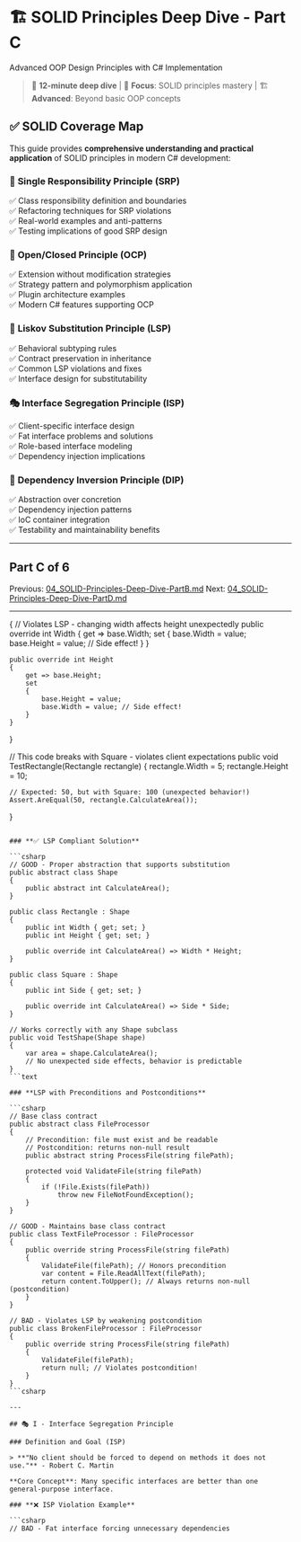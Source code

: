# 🏗️ SOLID Principles Deep Dive - Part C

Advanced OOP Design Principles with C# Implementation

> 📖 **12-minute deep dive** | 🎯 **Focus**: SOLID principles mastery | 🏗️ **Advanced**: Beyond basic OOP concepts

## ✅ **SOLID Coverage Map**

This guide provides **comprehensive understanding and practical application** of SOLID principles in modern C# development:

### 🎯 **Single Responsibility Principle (SRP)**

✅ Class responsibility definition and boundaries  
✅ Refactoring techniques for SRP violations  
✅ Real-world examples and anti-patterns  
✅ Testing implications of good SRP design

### 🔐 **Open/Closed Principle (OCP)**

✅ Extension without modification strategies  
✅ Strategy pattern and polymorphism application  
✅ Plugin architecture examples  
✅ Modern C# features supporting OCP

### 🔄 **Liskov Substitution Principle (LSP)**

✅ Behavioral subtyping rules  
✅ Contract preservation in inheritance  
✅ Common LSP violations and fixes  
✅ Interface design for substitutability

### 🎭 **Interface Segregation Principle (ISP)**

✅ Client-specific interface design  
✅ Fat interface problems and solutions  
✅ Role-based interface modeling  
✅ Dependency injection implications

### 🔗 **Dependency Inversion Principle (DIP)**

✅ Abstraction over concretion  
✅ Dependency injection patterns  
✅ IoC container integration  
✅ Testability and maintainability benefits

---

## Part C of 6

Previous: [04_SOLID-Principles-Deep-Dive-PartB.md](04_SOLID-Principles-Deep-Dive-PartB.md)
Next: [04_SOLID-Principles-Deep-Dive-PartD.md](04_SOLID-Principles-Deep-Dive-PartD.md)

---

{
    // Violates LSP - changing width affects height unexpectedly
    public override int Width
    {
        get => base.Width;
        set
        {
            base.Width = value;
            base.Height = value; // Side effect!
        }
    }

    public override int Height
    {
        get => base.Height;
        set
        {
            base.Height = value;
            base.Width = value; // Side effect!
        }
    }
}

// This code breaks with Square - violates client expectations
public void TestRectangle(Rectangle rectangle)
{
    rectangle.Width = 5;
    rectangle.Height = 10;

    // Expected: 50, but with Square: 100 (unexpected behavior!)
    Assert.AreEqual(50, rectangle.CalculateArea());
}

```text

### **✅ LSP Compliant Solution**

```csharp
// GOOD - Proper abstraction that supports substitution
public abstract class Shape
{
    public abstract int CalculateArea();
}

public class Rectangle : Shape
{
    public int Width { get; set; }
    public int Height { get; set; }

    public override int CalculateArea() => Width * Height;
}

public class Square : Shape
{
    public int Side { get; set; }

    public override int CalculateArea() => Side * Side;
}

// Works correctly with any Shape subclass
public void TestShape(Shape shape)
{
    var area = shape.CalculateArea();
    // No unexpected side effects, behavior is predictable
}
```text

### **LSP with Preconditions and Postconditions**

```csharp
// Base class contract
public abstract class FileProcessor
{
    // Precondition: file must exist and be readable
    // Postcondition: returns non-null result
    public abstract string ProcessFile(string filePath);

    protected void ValidateFile(string filePath)
    {
        if (!File.Exists(filePath))
            throw new FileNotFoundException();
    }
}

// GOOD - Maintains base class contract
public class TextFileProcessor : FileProcessor
{
    public override string ProcessFile(string filePath)
    {
        ValidateFile(filePath); // Honors precondition
        var content = File.ReadAllText(filePath);
        return content.ToUpper(); // Always returns non-null (postcondition)
    }
}

// BAD - Violates LSP by weakening postcondition
public class BrokenFileProcessor : FileProcessor
{
    public override string ProcessFile(string filePath)
    {
        ValidateFile(filePath);
        return null; // Violates postcondition!
    }
}
```csharp

---

## 🎭 I - Interface Segregation Principle

### Definition and Goal (ISP)

> **"No client should be forced to depend on methods it does not use."** - Robert C. Martin

**Core Concept**: Many specific interfaces are better than one general-purpose interface.

### **❌ ISP Violation Example**

```csharp
// BAD - Fat interface forcing unnecessary dependencies

